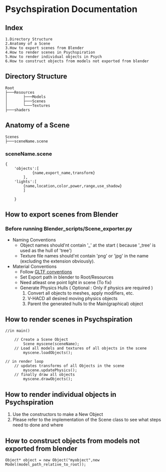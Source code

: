 # Psychspiration Documentation
## Index										
	1.Directory Structure
	2.Anatomy of a Scene
	3.How to export scenes from Blender
	4.How to render scenes in Psychspiration
	5.How to render individual objects in Psych
	6.How to construct objects from models not exported from blender
## Directory Structure
```
Root
├───Resources
│       ├───Models
│       ├───Scenes
│       └───Textures
├───shaders
```
## Anatomy of a Scene
```
Scenes
├───sceneName.scene
```
### sceneName.scene
```
{
    'objects':[ 
    		{name,export_name,transform}
        ],
    'lights':[
		{name,location,color,power,range,use_shadow}
        ]
    
    }
```

## How to export scenes from Blender
 
### Before running Blender_scripts/Scene_exporter.py
* Naming Conventions
    * Object names should'nt contain '_' at the start ( because '_tree' is used as the hull of 'tree')
	* Texture file names should'nt contain 'png' or 'jpg' in the name (excluding the extension obviously).
* Material Conventions
	* Follow [GLTF conventions](https://docs.blender.org/manual/en/2.80/addons/io_scene_gltf2.html) 
	* Set Export path in blender to Root/Resources
	* Need atleast one point light in scene (To fix)
	* Generate Physics Hulls ( Optional : Only if physics are required )
		1. Convert all objects to meshes, apply modifiers, etc.
		2. V-HACD all desired moving physics objects 
		3. Parent the generated hulls to the Main(graphical) object

## How to render scenes in Psychspiration

```
//in main()

	// Create a Scene Object 
		Scene myscene(sceneName); 
	// Load all models and textures of all objects in the scene
		myscene.loadObjects();

// in render loop
	// updates transforms of all Objects in the scene
		myscene.updatePhysics();
	// finally draw all objects
		myscene.drawObjects();
```
## How to render individual objects in Psychspiration

1. Use the constructors to make a New Object
2. Please refer to the implementation of the Scene class to see what steps need to done and where

## How to construct objects from models not exported from blender

```
Object* object = new Object("myobject",new Model(model_path_relative_to_root));
```
